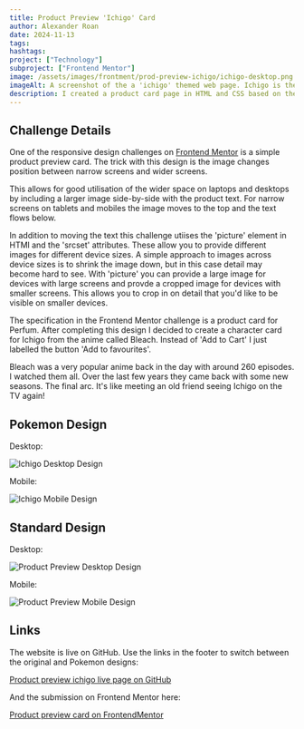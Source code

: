 ```yaml
---
title: Product Preview 'Ichigo' Card
author: Alexander Roan
date: 2024-11-13
tags: 
hashtags:
project: ["Technology"]
subproject: ["Frontend Mentor"]
image: /assets/images/frontment/prod-preview-ichigo/ichigo-desktop.png
imageAlt: A screenshot of the a 'ichigo' themed web page. Ichigo is the main character of the anime called Bleach.
description: I created a product card page in HTML and CSS based on the character Ichigo from the Anime called Bleach. This was an alternate design for one of the challenges on the Frontend Mentor website.
---
```


## Challenge Details

One of the responsive design challenges on [Frontend Mentor](https://www.frontendmentor.com) is a simple product preview card. The trick with this design is the image changes position between narrow screens and wider screens.

This allows for good utilisation of the wider space on laptops and desktops by including a larger image side-by-side with the product text. For narrow screens on tablets and mobiles the image moves to the top and the text flows below.

In addition to moving the text this challenge utiises the 'picture' element in HTMl and the 'srcset' attributes. These allow you to provide different images for different device sizes. A simple approach to images across device sizes is to shrink the image down, but in this case detail may become hard to see. With 'picture' you can provide a large image for devices with large screens and provde a cropped image for devices with smaller screens. This allows you to crop in on detail that you'd like to be visible on smaller devices.

The specification in the Frontend Mentor challenge is a product card for Perfum. After completing this design I decided to create a character card for Ichigo from the anime called Bleach. Instead of 'Add to Cart' I just labelled the button 'Add to favourites'.

Bleach was a very popular anime back in the day with around 260 episodes. I watched them all. Over the last few years they came back with some new seasons. The final arc. It's like meeting an old friend seeing Ichigo on the TV again!

## Pokemon Design

Desktop:

![Ichigo Desktop Design](/assets/images/frontment/prod-preview-ichigo/ichigo-desktop.png)

Mobile:

![Ichigo Mobile Design](/assets/images/frontment/prod-preview-ichigo/ichigo-mobile.png)

## Standard Design

Desktop:

![Product Preview Desktop Design](/assets/images/frontment/prod-preview-ichigo/prod-preview-desktop.png)

Mobile:

![Product Preview Mobile Design](/assets/images/frontment/prod-preview-ichigo/prod-preview-mobile.png)

## Links

The website is live on GitHub. Use the links in the footer to switch between the original and Pokemon designs:

[Product preview ichigo live page on GitHub](https://dearestalexander.github.io/fm_prod-prev-card)

And the submission on Frontend Mentor here:

[Product preview card on FrontendMentor](https://www.frontendmentor.io/solutions/product-preview-card-mobile-first-responsive-units-mwI9DjE4zH)

